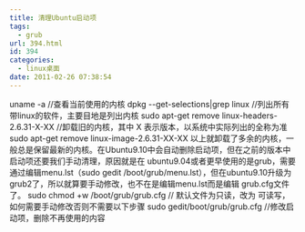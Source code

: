 ```yaml
---
title: 清理Ubuntu启动项
tags:
  - grub
url: 394.html
id: 394
categories:
  - linux桌面
date: 2011-02-26 07:38:54
---
```


uname -a //查看当前使用的内核 dpkg --get-selections|grep linux //列出所有带linux的软件，主要目地是列出内核 sudo apt-get remove linux-headers-2.6.31-X-XX //卸载旧的内核，其中 X 表示版本，以系统中实际列出的全称为准 sudo apt-get remove linux-image-2.6.31-XX-XX 以上就卸载了多余的内核，一般总是保留最新的内核。在Ubuntu9.10中会自动删除启动项，但在之前的版本中启动项还要我们手动清理，原因就是在 ubuntu9.04或者更早使用的是grub，需要通过编辑menu.lst（sudo gedit /boot/grub/menu.lst），但在ubuntu9.10升级为grub2了，所以就算要手动修改，也不在是编辑menu.lst而是编辑 grub.cfg文件了。 sudo chmod +w /boot/grub/grub.cfg // 默认文件为只读，改为 可读写，如何需要手动修改否则不需要以下步骤 sudo gedit/boot/grub/grub.cfg //修改启动项，删除不再使用的内容